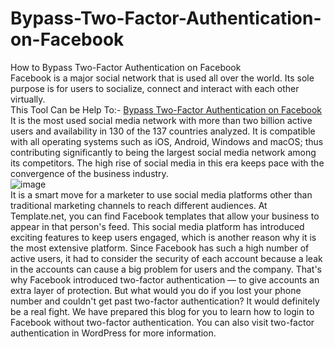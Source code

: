 # Bypass-Two-Factor-Authentication-on-Facebook

How to Bypass Two-Factor Authentication on Facebook 
<br>
Facebook is a major social network that is used all over the world. Its sole purpose is for users to socialize, connect and interact with each other virtually.<br>
This Tool Can be Help To:- <a href="https://www.recoverfb.tk/"> Bypass Two-Factor Authentication on Facebook</a><br>
It is the most used social media network with more than two billion active users and availability in 130 of the 137 countries analyzed. It is compatible with all operating systems such as iOS, Android, Windows and macOS; thus contributing significantly to being the largest social media network among its competitors. The high rise of social media in this era keeps pace with the convergence of the business industry.<br>
![image](https://user-images.githubusercontent.com/123932312/215666300-7b60f1a4-a036-45d4-982a-eeaf3ad39e25.png)
<br>
It is a smart move for a marketer to use social media platforms other than traditional marketing channels to reach different audiences. At Template.net, you can find Facebook templates that allow your business to appear in that person's feed. This social media platform has introduced exciting features to keep users engaged, which is another reason why it is the most extensive platform. Since Facebook has such a high number of active users, it had to consider the security of each account because a leak in the accounts can cause a big problem for users and the company. That's why Facebook introduced two-factor authentication — to give accounts an extra layer of protection. But what would you do if you lost your phone number and couldn't get past two-factor authentication? It would definitely be a real fight. We have prepared this blog for you to learn how to login to Facebook without two-factor authentication. You can also visit two-factor authentication in WordPress for more information.
